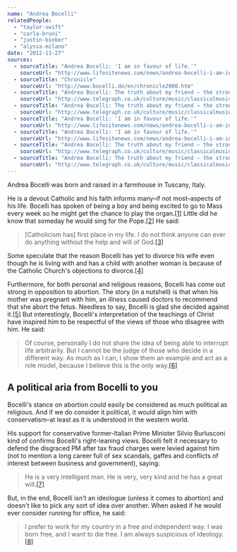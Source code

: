 ```yaml
---
name: "Andrea Bocelli"
relatedPeople:
  - "taylor-swift"
  - "carla-bruni"
  - "justin-bieber"
  - "alyssa-milano"
date: "2012-11-27"
sources:
  - sourceTitle: "Andrea Bocelli: 'I am in favour of life.'"
    sourceUrl: "http://www.lifesitenews.com/news/andrea-bocelli-i-am-in-favour-of-life"
  - sourceTitle: "Chronicle"
    sourceUrl: "http://www.bocelli.de/en/chronicle2000.htm"
  - sourceTitle: "Andrea Bocelli: The truth about my friend – the strong-willed, kind and intelligent Silvio Berlusconi"
    sourceUrl: "http://www.telegraph.co.uk/culture/music/classicalmusic/8884646/Andrea-Bocelli-The-truth-about-my-friend-the-strong-willed-kind-and-intelligent-Silvio-Berlusconi.html"
  - sourceTitle: "Andrea Bocelli: The truth about my friend – the strong-willed, kind and intelligent Silvio Berlusconi"
    sourceUrl: "http://www.telegraph.co.uk/culture/music/classicalmusic/8884646/Andrea-Bocelli-The-truth-about-my-friend-the-strong-willed-kind-and-intelligent-Silvio-Berlusconi.html"
  - sourceTitle: "Andrea Bocelli: 'I am in favour of life.'"
    sourceUrl: "http://www.lifesitenews.com/news/andrea-bocelli-i-am-in-favour-of-life"
  - sourceTitle: "Andrea Bocelli: 'I am in favour of life.'"
    sourceUrl: "http://www.lifesitenews.com/news/andrea-bocelli-i-am-in-favour-of-life"
  - sourceTitle: "Andrea Bocelli: The truth about my friend – the strong-willed, kind and intelligent Silvio Berlusconi"
    sourceUrl: "http://www.telegraph.co.uk/culture/music/classicalmusic/8884646/Andrea-Bocelli-The-truth-about-my-friend-the-strong-willed-kind-and-intelligent-Silvio-Berlusconi.html"
  - sourceTitle: "Andrea Bocelli: The truth about my friend – the strong-willed, kind and intelligent Silvio Berlusconi"
    sourceUrl: "http://www.telegraph.co.uk/culture/music/classicalmusic/8884646/Andrea-Bocelli-The-truth-about-my-friend-the-strong-willed-kind-and-intelligent-Silvio-Berlusconi.html"
---
```


Andrea Bocelli was born and raised in a farmhouse in Tuscany, Italy.

He is a devout Catholic and his faith informs many–if not most–aspects of his life. Bocelli has spoken of being a boy and being excited to go to Mass every week so he might get the chance to play the organ.<a class="source-citation" href="http://www.lifesitenews.com/news/andrea-bocelli-i-am-in-favour-of-life" title="Andrea Bocelli: &apos;I am in favour of life.&apos;">[1]</a> Little did he know that someday he would sing for the Pope.<a class="source-citation" href="http://www.bocelli.de/en/chronicle2000.htm" title="Chronicle">[2]</a> He said:

>[Catholicism has] first place in my life. I do not think anyone can ever do anything without the help and will of God.<a class="source-citation" href="http://www.telegraph.co.uk/culture/music/classicalmusic/8884646/Andrea-Bocelli-The-truth-about-my-friend-the-strong-willed-kind-and-intelligent-Silvio-Berlusconi.html" title="Andrea Bocelli: The truth about my friend – the strong-willed, kind and intelligent Silvio Berlusconi">[3]</a>

Some speculate that the reason Bocelli has yet to divorce his wife even though he is living with and has a child with another woman is because of the Catholic Church's objections to divorce.<a class="source-citation" href="http://www.telegraph.co.uk/culture/music/classicalmusic/8884646/Andrea-Bocelli-The-truth-about-my-friend-the-strong-willed-kind-and-intelligent-Silvio-Berlusconi.html" title="Andrea Bocelli: The truth about my friend – the strong-willed, kind and intelligent Silvio Berlusconi">[4]</a>

Furthermore, for both personal and religious reasons, Bocelli has come out strong in opposition to abortion. The story (in a nutshell) is that when his mother was pregnant with him, an illness caused doctors to recommend that she abort the fetus. Needless to say, Bocelli is glad she decided against it.<a class="source-citation" href="http://www.lifesitenews.com/news/andrea-bocelli-i-am-in-favour-of-life" title="Andrea Bocelli: &apos;I am in favour of life.&apos;">[5]</a> But interestingly, Bocelli's interpretation of the teachings of Christ have inspired him to be respectful of the views of those who disagree with him. He said:

>Of course, personally I do not share the idea of being able to interrupt life arbitrarily. But I cannot be the judge of those who decide in a different way. As much as I can, I show them an example and act as a role model, because I believe this is the only way.<a class="source-citation" href="http://www.lifesitenews.com/news/andrea-bocelli-i-am-in-favour-of-life" title="Andrea Bocelli: &apos;I am in favour of life.&apos;">[6]</a>

## 

## A political aria from Bocelli to you

Bocelli's stance on abortion could easily be considered as much political as religious. And if we do consider it political, it would align him with conservatism–at least as it is understood in the western world.

His support for conservative former-Italian Prime Minister Silvio Burlusconi kind of confirms Bocelli's right-leaning views. Bocelli felt it necessary to defend the disgraced PM after tax fraud charges were levied against him (not to mention a long career full of sex scandals, gaffes and conflicts of interest between business and government), saying:

>He is a very intelligent man. He is very, very kind and he has a great will.<a class="source-citation" href="http://www.telegraph.co.uk/culture/music/classicalmusic/8884646/Andrea-Bocelli-The-truth-about-my-friend-the-strong-willed-kind-and-intelligent-Silvio-Berlusconi.html" title="Andrea Bocelli: The truth about my friend – the strong-willed, kind and intelligent Silvio Berlusconi">[7]</a>

But, in the end, Bocelli isn't an ideologue (unless it comes to abortion) and doesn't like to pick any sort of idea over another. When asked if he would ever consider running for office, he said:

>I prefer to work for my country in a free and independent way. I was born free, and I want to die free. I am always suspicious of ideology.<a class="source-citation" href="http://www.telegraph.co.uk/culture/music/classicalmusic/8884646/Andrea-Bocelli-The-truth-about-my-friend-the-strong-willed-kind-and-intelligent-Silvio-Berlusconi.html" title="Andrea Bocelli: The truth about my friend – the strong-willed, kind and intelligent Silvio Berlusconi">[8]</a>